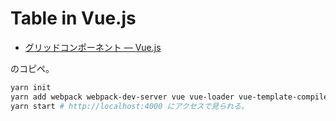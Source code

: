 # Table in Vue.js

- [グリッドコンポーネント — Vue.js](https://jp.vuejs.org/v2/examples/grid-component.html)

のコピペ。

```bash
yarn init
yarn add webpack webpack-dev-server vue vue-loader vue-template-compiler
yarn start # http://localhost:4000 にアクセスで見られる。
```
